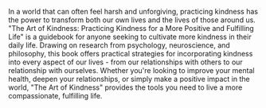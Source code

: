 In a world that can often feel harsh and unforgiving, practicing kindness has the power to transform both our own lives and the lives of those around us. "The Art of Kindness: Practicing Kindness for a More Positive and Fulfilling Life" is a guidebook for anyone seeking to cultivate more kindness in their daily life. Drawing on research from psychology, neuroscience, and philosophy, this book offers practical strategies for incorporating kindness into every aspect of our lives - from our relationships with others to our relationship with ourselves. Whether you're looking to improve your mental health, deepen your relationships, or simply make a positive impact in the world, "The Art of Kindness" provides the tools you need to live a more compassionate, fulfilling life.
